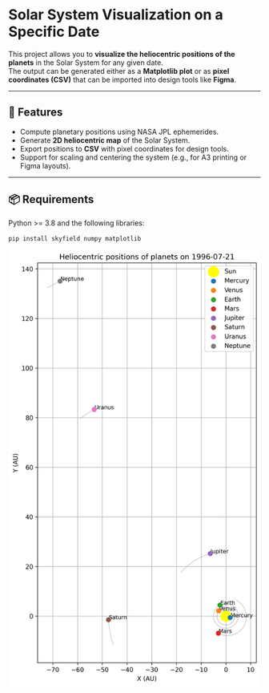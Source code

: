 # Solar System Visualization on a Specific Date

This project allows you to **visualize the heliocentric positions of the planets** in the Solar System for any given date.  
The output can be generated either as a **Matplotlib plot** or as **pixel coordinates (CSV)** that can be imported into design tools like **Figma**.

---

## 🚀 Features
- Compute planetary positions using NASA JPL ephemerides.
- Generate **2D heliocentric map** of the Solar System.
- Export positions to **CSV** with pixel coordinates for design tools.
- Support for scaling and centering the system (e.g., for A3 printing or Figma layouts).

---

## 📦 Requirements

Python >= 3.8 and the following libraries:
```bash
pip install skyfield numpy matplotlib
```


![Solar System](Images/planets_a3.png)

